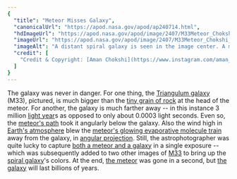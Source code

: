 ```yaml
---
{
  "title": "Meteor Misses Galaxy",
  "canonicalUrl": "https://apod.nasa.gov/apod/ap240714.html",
  "hdImageUrl": "https://apod.nasa.gov/apod/image/2407/M33Meteor_Chokshi_2000.jpg",
  "imageUrl": "https://apod.nasa.gov/apod/image/2407/M33Meteor_Chokshi_960.jpg",
  "imageAlt": "A distant spiral galaxy is seen in the image center. A multi-colored streak runs diagonally across the image from the upper left to the lower right. Parts of this streak have gas near it. The background is dark field filled with stars. Please see the explanation for more detailed information.",
  "credit": [
    "Credit & Copyright: [Aman Chokshi](https://www.instagram.com/aman_chokshi/)"
  ]
}
---
```


The galaxy was never in danger. For one thing, the [Triangulum galaxy](https://apod.nasa.gov/apod/ap180927.html) (M33), pictured, is much bigger than the [tiny grain of rock](https://apod.nasa.gov/apod/ap011117.html) at the head of the meteor. For another, the galaxy is much farther away -- in this instance 3 million [light year](https://spaceplace.nasa.gov/light-year/en/)s as opposed to only about 0.0003 light seconds. Even so, the [meteor's path](https://apod.nasa.gov/apod/ap130209.html) took it angularly below the galaxy. Also the wind high in [Earth's atmosphere](https://www.nasa.gov/general/what-is-earths-atmosphere/) blew the [meteor's glowing evaporative molecule train](https://www.syfy.com/syfywire/catching-meteor-train) away from the galaxy, in [angular projection](https://en.wikipedia.org/wiki/Forced_perspective#/media/File:Europe_2007_Disk_1_340.jpg). Still, the astrophotographer was quite lucky to capture [both a meteor and a galaxy](https://apod.nasa.gov/apod/ap180812.html) in a single exposure -- which was subsequently added to two other images of [M33](https://youtu.be/qVTgWPFRQCo) to bring up the [spiral galaxy](https://en.wikipedia.org/wiki/Spiral_galaxy)'s colors. At the end, [the meteor](https://www.amsmeteors.org/meteor-showers/meteor-faq/) was gone in a second, but [the galaxy](https://en.wikipedia.org/wiki/Triangulum_Galaxy) will last billions of years.
